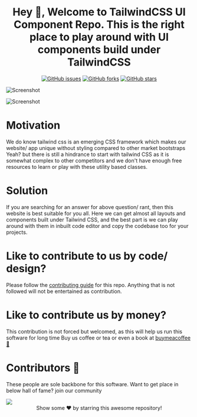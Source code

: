 <div align ="center">

# Hey 👋, Welcome to TailwindCSS UI Component Repo. This is the right place to play around with UI components build under TailwindCSS

[![GitHub issues](https://img.shields.io/github/issues/aaryak-shah/git-init-FOSS?style=for-the-badge)](https://github.com/jsvigneshkanna/tailwind_ui_components/issues) [![GitHub forks](https://img.shields.io/github/forks/aaryak-shah/git-init-FOSS?style=for-the-badge)](https://github.com/jsvigneshkanna/tailwind_ui_components/network/members) [![GitHub stars](https://img.shields.io/github/stars/aaryak-shah/git-init-FOSS?style=for-the-badge)](https://github.com/jsvigneshkanna/tailwind_ui_components/stargazers)

</div>

![Screenshot](https://i.postimg.cc/1Rb75nSg/screenshot-rocks.png)

![Screenshot](https://i.postimg.cc/FKJ7vBVk/screenshot-rocks-1.png)

# Motivation

We do know tailwind css is an emerging CSS framework which makes our website/ app unique without styling compared to other market bootstraps
Yeah? but there is still a hindrance to start with tailwind CSS as it is somewhat complex to other competitors and we don't have enough
free resources to learn or play with these utility based classes.

# Solution

If you are searching for an answer for above question/ rant, then this website is best suitable for you all. Here we can get almost all layouts and components built under Tailwind CSS, and the best part is we can play around with them in inbuilt code editor and copy the codebase too for your projects.

# Like to contribute to us by code/ design?

Please follow the [contributing guide](./CONTRIBUTING.md) for this repo. Anything that is not followed will not be entertained as contribution.

# Like to contribute us by money?

This contribution is not forced but welcomed, as this will help us run this software for long time
Buy us coffee or tea or even a book at [buymeacoffee 🍵](https://www.buymeacoffee.com/jsvigneshkanna?new=1)

# Contributors 🎉

These people are sole backbone for this software. Want to get place in below hall of fame? join our community

<a href="https://github.com/jsvigneshkanna/tailwind_ui_components/graphs/contributors">
  <img src="https://contrib.rocks/image?repo=jsvigneshkanna/tailwind_ui_components" />
</a>

<br>
<div align="center">
Show some ❤️ by starring this awesome repository!
</div>

